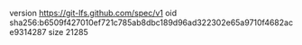version https://git-lfs.github.com/spec/v1
oid sha256:b6509f427010ef721c785ab8dbc189d96ad322302e65a9710f4682ace9314287
size 21285
